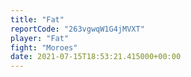 ```yaml
---
title: "Fat"
reportCode: "263vgwqW1G4jMVXT"
player: "Fat"
fight: "Moroes"
date: 2021-07-15T18:53:21.415000+00:00
---
```

